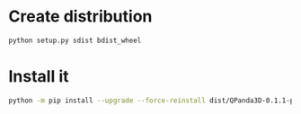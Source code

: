 # Create distribution

```bash
python setup.py sdist bdist_wheel
```

# Install it

```bash
python -m pip install --upgrade --force-reinstall dist/QPanda3D-0.1.1-py3-none-any.whl
```

